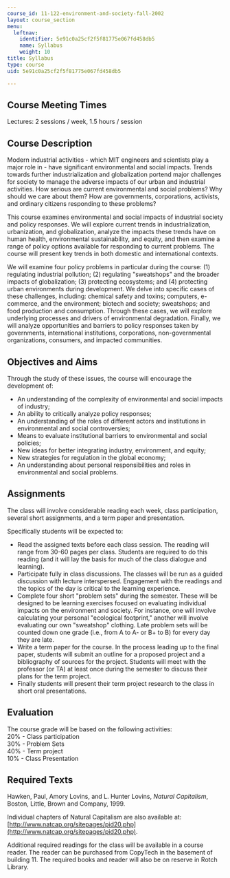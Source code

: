 ```yaml
---
course_id: 11-122-environment-and-society-fall-2002
layout: course_section
menu:
  leftnav:
    identifier: 5e91c0a25cf2f5f81775e067fd458db5
    name: Syllabus
    weight: 10
title: Syllabus
type: course
uid: 5e91c0a25cf2f5f81775e067fd458db5

---
```


Course Meeting Times
--------------------

Lectures: 2 sessions / week, 1.5 hours / session

Course Description
------------------

Modern industrial activities - which MIT engineers and scientists play a major role in - have significant environmental and social impacts. Trends towards further industrialization and globalization portend major challenges for society to manage the adverse impacts of our urban and industrial activities. How serious are current environmental and social problems? Why should we care about them? How are governments, corporations, activists, and ordinary citizens responding to these problems?

This course examines environmental and social impacts of industrial society and policy responses. We will explore current trends in industrialization, urbanization, and globalization, analyze the impacts these trends have on human health, environmental sustainability, and equity, and then examine a range of policy options available for responding to current problems. The course will present key trends in both domestic and international contexts.

We will examine four policy problems in particular during the course: (1) regulating industrial pollution; (2) regulating "sweatshops" and the broader impacts of globalization; (3) protecting ecosystems; and (4) protecting urban environments during development. We delve into specific cases of these challenges, including: chemical safety and toxins; computers, e-commerce, and the environment; biotech and society; sweatshops; and food production and consumption. Through these cases, we will explore underlying processes and drivers of environmental degradation. Finally, we will analyze opportunities and barriers to policy responses taken by governments, international institutions, corporations, non-governmental organizations, consumers, and impacted communities.

Objectives and Aims
-------------------

Through the study of these issues, the course will encourage the development of:

*   An understanding of the complexity of environmental and social impacts of industry;
*   An ability to critically analyze policy responses;
*   An understanding of the roles of different actors and institutions in environmental and social controversies;
*   Means to evaluate institutional barriers to environmental and social policies;
*   New ideas for better integrating industry, environment, and equity;
*   New strategies for regulation in the global economy;
*   An understanding about personal responsibilities and roles in environmental and social problems.

Assignments
-----------

The class will involve considerable reading each week, class participation, several short assignments, and a term paper and presentation.

Specifically students will be expected to:

*   Read the assigned texts before each class session. The reading will range from 30-60 pages per class. Students are required to do this reading (and it will lay the basis for much of the class dialogue and learning).
*   Participate fully in class discussions. The classes will be run as a guided discussion with lecture interspersed. Engagement with the readings and the topics of the day is critical to the learning experience.
*   Complete four short "problem sets" during the semester. These will be designed to be learning exercises focused on evaluating individual impacts on the environment and society. For instance, one will involve calculating your personal "ecological footprint," another will involve evaluating our own "sweatshop" clothing. Late problem sets will be counted down one grade (i.e., from A to A- or B+ to B) for every day they are late.
*   Write a term paper for the course. In the process leading up to the final paper, students will submit an outline for a proposed project and a bibliography of sources for the project. Students will meet with the professor (or TA) at least once during the semester to discuss their plans for the term project.
*   Finally students will present their term project research to the class in short oral presentations.

Evaluation
----------

The course grade will be based on the following activities:  
20% - Class participation  
30% - Problem Sets  
40% - Term project  
10% - Class Presentation

Required Texts
--------------

Hawken, Paul, Amory Lovins, and L. Hunter Lovins, _Natural Capitalism_, Boston, Little, Brown and Company, 1999.

Individual chapters of Natural Capitalism are also available at: [http://www.natcap.org/sitepages/pid20.php](http://www.natcap.org/sitepages/pid20.php).

Additional required readings for the class will be available in a course reader. The reader can be purchased from CopyTech in the basement of building 11. The required books and reader will also be on reserve in Rotch Library.
